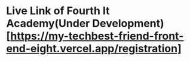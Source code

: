# Live Link of Fourth It Academy(Under Development)[https://my-techbest-friend-front-end-eight.vercel.app/registration]
